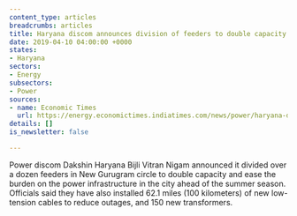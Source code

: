 ```yaml
---
content_type: articles
breadcrumbs: articles
title: Haryana discom announces division of feeders to double capacity
date: 2019-04-10 04:00:00 +0000
states:
- Haryana
sectors:
- Energy
subsectors:
- Power
sources:
- name: Economic Times
  url: https://energy.economictimes.indiatimes.com/news/power/haryana-discom-completes-bifurcation-of-feeders-to-ease-load-on-power-infra/68704909
details: []
is_newsletter: false

---
```

Power discom Dakshin Haryana Bijli Vitran Nigam announced it divided over a dozen feeders in New Gurugram circle to double capacity and ease the burden on the power infrastructure in the city ahead of the summer season. Officials said they have also installed 62.1 miles (100 kilometers) of new low-tension cables to reduce outages, and 150 new transformers.
